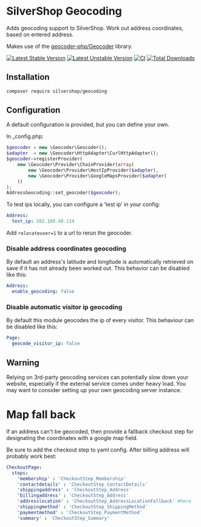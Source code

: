 # SilverShop Geocoding

Adds geocoding support to SilverShop. Work out address coordinates, based on entered address.

Makes use of the [geocoder-php/Geocoder](https://github.com/geocoder-php/Geocoder) library.

[![Latest Stable Version](https://poser.pugx.org/silvershop/geocoding/v/stable.png)](https://packagist.org/packages/silvershop/geocoding)
[![Latest Unstable Version](https://poser.pugx.org/silvershop/geocoding/v/unstable.png)](https://packagist.org/packages/silvershop/geocoding)
[![CI](https://github.com/silvershop/silvershop-geocoding/actions/workflows/ci.yml/badge.svg)](https://github.com/silvershop/silvershop-geocoding/actions/workflows/ci.yml)
[![Total Downloads](https://poser.pugx.org/silvershop/geocoding/downloads.png)](https://packagist.org/packages/silvershop/geocoding)

## Installation

```sh
composer require silvershop/geocoding
```

## Configuration

A default configuration is provided, but you can define your own.

In _config.php:
```php
$geocoder = new \Geocoder\Geocoder();
$adapter  = new \Geocoder\HttpAdapter\CurlHttpAdapter();
$geocoder->registerProvider(
	new \Geocoder\Provider\ChainProvider(array(
		new \Geocoder\Provider\HostIpProvider($adapter),
		new \Geocoder\Provider\GoogleMapsProvider($adapter)
	))
);
AddressGeocoding::set_geocoder($geocoder);
```

To test ips locally, you can configure a 'test ip' in your config:

```yaml
Address:
  test_ip: 202.160.48.114
```

Add `relocateuser=1` to a url to rerun the geocoder.

### Disable address coordinates geocoding

By default an address's latitude and longitude is automatically retrieved on save if it has not already been worked out.
This behavior can be disabled like this:

```yaml
Address:
  enable_geocoding: false
```

### Disable automatic visitor ip geocoding

By default this module geocodes the ip of every visitor. This behaviour can be disabled like this:

```yaml
Page:
  geocode_visitor_ip: false
```

## Warning

Relying on 3rd-party geocoding services can potentially slow down your website, especially if the external service
comes under heavy load. You may want to consider setting up your own geocoding server instance.

# Map fall back

If an address can't be geocoded, then provide a fallback checkout step for designating the coordinates with a google
map field.

Be sure to add the checkout step to yaml config. After billing address will probably work best:

```yaml
CheckoutPage:
  steps:
    'membership' : 'CheckoutStep_Membership'
    'contactdetails' : 'CheckoutStep_ContactDetails'
    'shippingaddress' : 'CheckoutStep_Address'
    'billingaddress' : 'CheckoutStep_Address'
    'addresslocation' : 'CheckoutStep_AddressLocationFallback' #here
    'shippingmethod' : 'CheckoutStep_ShippingMethod'
    'paymentmethod' : 'CheckoutStep_PaymentMethod'
    'summary' : 'CheckoutStep_Summary'
```
